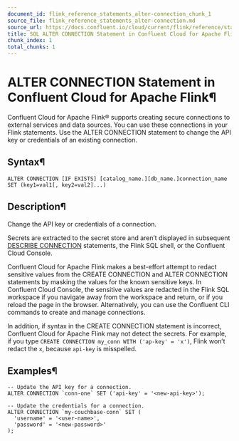```yaml
---
document_id: flink_reference_statements_alter-connection_chunk_1
source_file: flink_reference_statements_alter-connection.md
source_url: https://docs.confluent.io/cloud/current/flink/reference/statements/alter-connection.html
title: SQL ALTER CONNECTION Statement in Confluent Cloud for Apache Flink
chunk_index: 1
total_chunks: 1
---
```


# ALTER CONNECTION Statement in Confluent Cloud for Apache Flink¶

Confluent Cloud for Apache Flink® supports creating secure connections to external services and data sources. You can use these connections in your Flink statements. Use the ALTER CONNECTION statement to change the API key or credentials of an existing connection.

## Syntax¶

    ALTER CONNECTION [IF EXISTS] [catalog_name.][db_name.]connection_name
    SET (key1=val1[, key2=val2]...)

## Description¶

Change the API key or credentials of a connection.

Secrets are extracted to the secret store and aren’t displayed in subsequent [DESCRIBE CONNECTION](describe.html#flink-sql-describe) statements, the Flink SQL shell, or the Confluent Cloud Console.

Confluent Cloud for Apache Flink makes a best-effort attempt to redact sensitive values from the CREATE CONNECTION and ALTER CONNECTION statements by masking the values for the known sensitive keys. In Confluent Cloud Console, the sensitive values are redacted in the Flink SQL workspace if you navigate away from the workspace and return, or if you reload the page in the browser. Alternatively, you can use the Confluent CLI commands to create and manage connections.

In addition, if syntax in the CREATE CONNECTION statement is incorrect, Confluent Cloud for Apache Flink may not detect the secrets. For example, if you type `CREATE CONNECTION my_conn WITH ('ap-key' = 'x')`, Flink won’t redact the `x`, because `api-key` is misspelled.

## Examples¶

    -- Update the API key for a connection.
    ALTER CONNECTION `conn-one` SET ('api-key' = '<new-api-key>');

    -- Update the credentials for a connection.
    ALTER CONNECTION `my-couchbase-conn` SET (
      'username' = '<user-name>',
      'password' = '<new-password>'
    );
